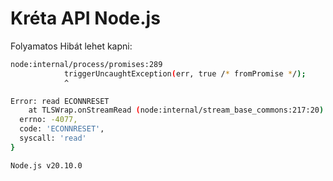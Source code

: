 # Kréta API Node.js

Folyamatos Hibát lehet kapni: 

```bash
node:internal/process/promises:289
            triggerUncaughtException(err, true /* fromPromise */);
            ^

Error: read ECONNRESET
    at TLSWrap.onStreamRead (node:internal/stream_base_commons:217:20) {
  errno: -4077,
  code: 'ECONNRESET',
  syscall: 'read'
}

Node.js v20.10.0
```
